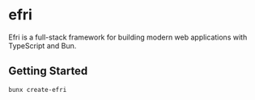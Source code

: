 # efri

Efri is a full-stack framework for building modern web applications with TypeScript and Bun.

## Getting Started

```bash
bunx create-efri
```
